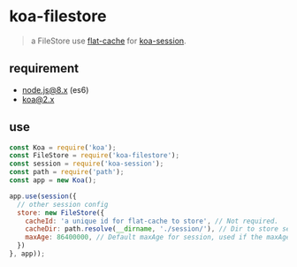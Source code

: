 # koa-filestore

> a FileStore use [flat-cache](https://github.com/royriojas/flat-cache) for [koa-session](https://github.com/koajs/session).

## requirement

- node.js@8.x (es6)
- koa@2.x

## use

```js
const Koa = require('koa');
const FileStore = require('koa-filestore');
const session = require('koa-session');
const path = require('path');
const app = new Koa();

app.use(session({
  // other session config
  store: new FileStore({
    cacheId: 'a unique id for flat-cache to store', // Not required.
    cacheDir: path.resolve(__dirname, './session/'), // Dir to store session files, unencrypted.
    maxAge: 86400000, // Default maxAge for session, used if the maxAge of `koa-session` is undefined, avoid the session's key in cookies is stolen.
  })
}, app));
```
